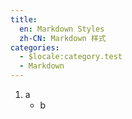 ```yaml
---
title:
  en: Markdown Styles
  zh-CN: Markdown 样式
categories:
  - $locale:category.test
  - Markdown
---
```


1. a
    - b
